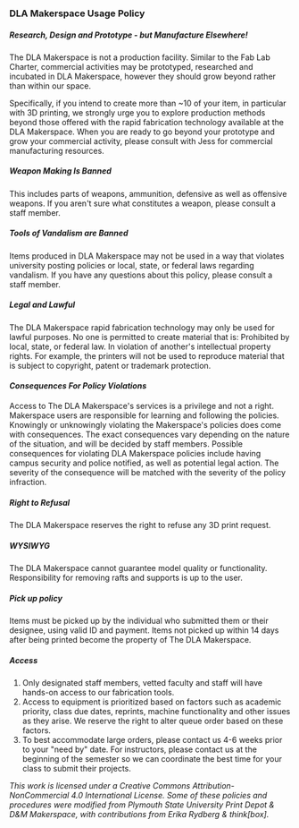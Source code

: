

### DLA Makerspace Usage Policy


##### Research, Design and Prototype - but Manufacture Elsewhere!

The DLA Makerspace is not a production facility. Similar to the Fab Lab Charter, commercial activities may be prototyped, researched and incubated in DLA Makerspace, however they should grow beyond rather than within our space.

Specifically, if you intend to create more than ~10 of your item, in particular with 3D printing, we strongly urge you to explore production methods beyond those offered with the rapid fabrication technology available at the DLA Makerspace. When you are ready to go beyond your prototype and grow your commercial activity, please consult with Jess for commercial manufacturing resources.

##### Weapon Making Is Banned
This includes parts of weapons, ammunition, defensive as well as offensive weapons. If you aren't sure what constitutes a weapon, please consult a staff member.

##### Tools of Vandalism are Banned
Items produced in DLA Makerspace may not be used in a way that violates university posting policies or local, state, or federal laws regarding vandalism. If you have any questions about this policy, please consult a staff member.


##### Legal and Lawful
The DLA Makerspace rapid fabrication technology may only be used for lawful purposes. No one is permitted to create material that is: Prohibited by local, state, or federal law. In violation of another's intellectual property rights. For example, the printers will not be used to reproduce material that is subject to copyright, patent or trademark protection.


#### *Consequences For Policy Violations*


Access to The DLA Makerspace's services is a privilege and not a right. Makerspace users are responsible for learning and following the policies. Knowingly or unknowingly violating the Makerspace's policies does come with consequences. The exact consequences vary depending on the nature of the situation, and will be decided by staff members. Possible consequences for violating DLA Makerspace policies include having campus security and police notified, as well as potential legal action. The severity of the consequence will be matched with the severity of the policy infraction.

##### Right to Refusal
The DLA Makerspace reserves the right to refuse any 3D print request.


##### WYSIWYG
The DLA Makerspace cannot guarantee model quality or functionality. Responsibility for removing rafts and supports is up to the user.


##### Pick up policy
Items must be picked up by the individual who submitted them or their designee, using valid ID and payment. Items not picked up within 14 days after being printed become the property of The DLA Makerspace.


##### Access
1. Only designated staff members, vetted faculty and staff will have hands-on access to our fabrication tools.
2. Access to equipment is prioritized based on factors such as academic priority, class due dates, reprints, machine functionality and other issues as they arise. We reserve the right to alter queue order based on these factors.
3. To best accommodate large orders, please contact us 4-6 weeks prior to your "need by" date. For instructors, please contact us at the beginning of the semester so we can coordinate the best time for your class to submit their projects.


*This work is licensed under a Creative Commons Attribution-NonCommercial 4.0 International License. Some of these policies and procedures were modified from Plymouth State University Print Depot & D&M Makerspace, with contributions from Erika Rydberg & think[box].*

